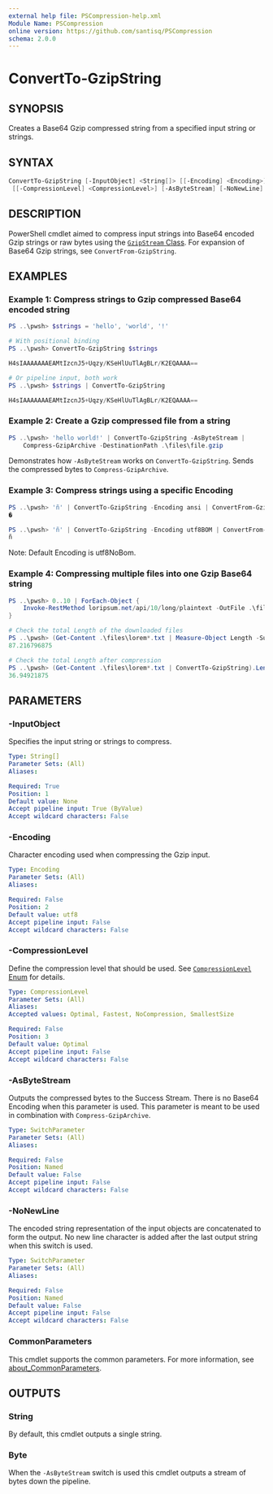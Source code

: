 ```yaml
---
external help file: PSCompression-help.xml
Module Name: PSCompression
online version: https://github.com/santisq/PSCompression
schema: 2.0.0
---
```


# ConvertTo-GzipString

## SYNOPSIS

Creates a Base64 Gzip compressed string from a specified input string or strings.

## SYNTAX

```powershell
ConvertTo-GzipString [-InputObject] <String[]> [[-Encoding] <Encoding>]
 [[-CompressionLevel] <CompressionLevel>] [-AsByteStream] [-NoNewLine] [<CommonParameters>]
```

## DESCRIPTION

PowerShell cmdlet aimed to compress input strings into Base64 encoded Gzip strings or raw bytes using the [`GzipStream` Class](https://learn.microsoft.com/en-us/dotnet/api/system.io.compression.gzipstream). For expansion of Base64 Gzip strings, see `ConvertFrom-GzipString`.

## EXAMPLES

### Example 1: Compress strings to Gzip compressed Base64 encoded string

```powershell
PS ..\pwsh> $strings = 'hello', 'world', '!'

# With positional binding
PS ..\pwsh> ConvertTo-GzipString $strings

H4sIAAAAAAAEAMtIzcnJ5+Uqzy/KSeHlUuTlAgBLr/K2EQAAAA==

# Or pipeline input, both work
PS ..\pwsh> $strings | ConvertTo-GzipString

H4sIAAAAAAAEAMtIzcnJ5+Uqzy/KSeHlUuTlAgBLr/K2EQAAAA==
```

### Example 2: Create a Gzip compressed file from a string

```powershell
PS ..\pwsh> 'hello world!' | ConvertTo-GzipString -AsByteStream |
    Compress-GzipArchive -DestinationPath .\files\file.gzip
```

Demonstrates how `-AsByteStream` works on `ConvertTo-GzipString`.
Sends the compressed bytes to `Compress-GzipArchive`.

### Example 3: Compress strings using a specific Encoding

```powershell
PS ..\pwsh> 'ñ' | ConvertTo-GzipString -Encoding ansi | ConvertFrom-GzipString
�

PS ..\pwsh> 'ñ' | ConvertTo-GzipString -Encoding utf8BOM | ConvertFrom-GzipString
ñ
```

Note: Default Encoding is utf8NoBom.

### Example 4: Compressing multiple files into one Gzip Base64 string

```powershell
PS ..\pwsh> 0..10 | ForEach-Object {
    Invoke-RestMethod loripsum.net/api/10/long/plaintext -OutFile .\files\lorem$_.txt
}

# Check the total Length of the downloaded files
PS ..\pwsh> (Get-Content .\files\lorem*.txt | Measure-Object Length -Sum).Sum / 1kb
87.216796875

# Check the total Length after compression
PS ..\pwsh> (Get-Content .\files\lorem*.txt | ConvertTo-GzipString).Length / 1kb
36.94921875
```

## PARAMETERS

### -InputObject

Specifies the input string or strings to compress.

```yaml
Type: String[]
Parameter Sets: (All)
Aliases:

Required: True
Position: 1
Default value: None
Accept pipeline input: True (ByValue)
Accept wildcard characters: False
```

### -Encoding

Character encoding used when compressing the Gzip input.

```yaml
Type: Encoding
Parameter Sets: (All)
Aliases:

Required: False
Position: 2
Default value: utf8
Accept pipeline input: False
Accept wildcard characters: False
```

### -CompressionLevel

Define the compression level that should be used.
See [`CompressionLevel` Enum](https://learn.microsoft.com/en-us/dotnet/api/system.io.compression.compressionlevel) for details.

```yaml
Type: CompressionLevel
Parameter Sets: (All)
Aliases:
Accepted values: Optimal, Fastest, NoCompression, SmallestSize

Required: False
Position: 3
Default value: Optimal
Accept pipeline input: False
Accept wildcard characters: False
```

### -AsByteStream

Outputs the compressed bytes to the Success Stream.
There is no Base64 Encoding when this parameter is used.
This parameter is meant to be used in combination with `Compress-GzipArchive`.

```yaml
Type: SwitchParameter
Parameter Sets: (All)
Aliases:

Required: False
Position: Named
Default value: False
Accept pipeline input: False
Accept wildcard characters: False
```

### -NoNewLine

The encoded string representation of the input objects are concatenated to form the output.
No new line character is added after the last output string when this switch is used.

```yaml
Type: SwitchParameter
Parameter Sets: (All)
Aliases:

Required: False
Position: Named
Default value: False
Accept pipeline input: False
Accept wildcard characters: False
```

### CommonParameters

This cmdlet supports the common parameters. For more information, see [about_CommonParameters](http://go.microsoft.com/fwlink/?LinkID=113216).

## OUTPUTS

### String

By default, this cmdlet outputs a single string.

### Byte

When the `-AsByteStream` switch is used this cmdlet outputs a stream of bytes down the pipeline.
